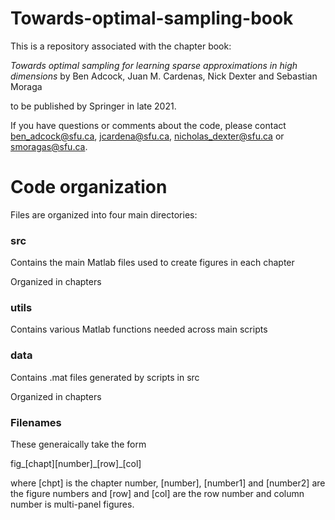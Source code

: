 # Towards-optimal-sampling-book
This is a repository associated with the chapter book:

_Towards optimal sampling for learning sparse approximations in high dimensions_ by Ben Adcock, Juan M. Cardenas, Nick Dexter and Sebastian Moraga 

to be published by Springer in late 2021.

If you have questions or comments about the code, please contact [ben_adcock@sfu.ca](mailto:ben_adcock@sfu.ca?subject=[GitHub]%20Source%20Han%20Sans), [jcardena@sfu.ca](mailto:jcardena@sfu.ca?subject=[GitHub]%20Source%20Han%20Sans), [nicholas_dexter@sfu.ca](mailto:nicholas_dexter@sfu.ca?subject=[GitHub]%20Source%20Han%20Sans) or [smoragas@sfu.ca](mailto:smoragas@sfu.ca?subject=[GitHub]%20Source%20Han%20Sans).

# Code organization 
Files are organized into four main directories:

### src 
Contains the main Matlab files used to create figures in each chapter

Organized in chapters

### utils 
Contains various Matlab functions needed across main scripts

### data 
Contains .mat files generated by scripts in src

Organized in chapters

### Filenames

These generaically take the form 

fig_[chapt][number]\_[row]_[col]

where [chpt] is the chapter number, [number], [number1] and [number2] are the figure numbers and [row] and [col] are the row number and column number is multi-panel figures.

